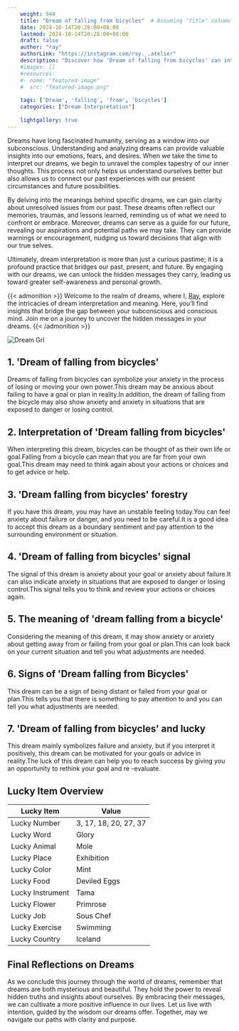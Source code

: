 ```yaml
---
    weight: 944
    title: "Dream of falling from bicycles"  # Assuming 'title' column exists
    date: 2024-10-14T20:28:00+08:00
    lastmod: 2024-10-14T20:28:00+08:00
    draft: false
    author: "ray"
    authorLink: "https://instagram.com/ray._.atelier"
    description: "Discover how 'Dream of falling from bicycles' can interpret your future and uncover its significant meanings in your life."
    #images: []
    #resources:
    #- name: "featured-image"
    #  src: "featured-image.png"
    
    tags: ['Dream', 'falling', 'from', 'bicycles']
    categories: ["Dream Interpretation"]
    
    lightgallery: true
---
```

    
Dreams have long fascinated humanity, serving as a window into our subconscious. Understanding and analyzing dreams can provide valuable insights into our emotions, fears, and desires. When we take the time to interpret our dreams, we begin to unravel the complex tapestry of our inner thoughts. This process not only helps us understand ourselves better but also allows us to connect our past experiences with our present circumstances and future possibilities.

By delving into the meanings behind specific dreams, we can gain clarity about unresolved issues from our past. These dreams often reflect our memories, traumas, and lessons learned, reminding us of what we need to confront or embrace. Moreover, dreams can serve as a guide for our future, revealing our aspirations and potential paths we may take. They can provide warnings or encouragement, nudging us toward decisions that align with our true selves.

Ultimately, dream interpretation is more than just a curious pastime; it is a profound practice that bridges our past, present, and future. By engaging with our dreams, we can unlock the hidden messages they carry, leading us toward greater self-awareness and personal growth.

{{< admonition >}}
Welcome to the realm of dreams, where I, [Ray](https://instagram.com/ray._.atelier), explore the intricacies of dream interpretation and meaning. Here, you’ll find insights that bridge the gap between your subconscious and conscious mind. Join me on a journey to uncover the hidden messages in your dreams.
{{< /admonition >}}

![Dream Grl](https://cdn.pixabay.com/photo/2017/11/02/03/35/gothic-2910057_1280.jpg "Dream Grl")

## 1. 'Dream of falling from bicycles'
Dreams of falling from bicycles can symbolize your anxiety in the process of losing or moving your own power.This dream may be anxious about failing to have a goal or plan in reality.In addition, the dream of falling from the bicycle may also show anxiety and anxiety in situations that are exposed to danger or losing control.

## 2. Interpretation of 'Dream falling from bicycles'
When interpreting this dream, bicycles can be thought of as their own life or goal.Falling from a bicycle can mean that you are far from your own goal.This dream may need to think again about your actions or choices and to get advice or help.

## 3. 'Dream falling from bicycles' forestry
If you have this dream, you may have an unstable feeling today.You can feel anxiety about failure or danger, and you need to be careful.It is a good idea to accept this dream as a boundary sentiment and pay attention to the surrounding environment or situation.

## 4. 'Dream of falling from bicycles' signal
The signal of this dream is anxiety about your goal or anxiety about failure.It can also indicate anxiety in situations that are exposed to danger or losing control.This signal tells you to think and review your actions or choices again.

## 5. The meaning of 'dream falling from a bicycle'
Considering the meaning of this dream, it may show anxiety or anxiety about getting away from or failing from your goal or plan.This can look back on your current situation and tell you what adjustments are needed.

## 6. Signs of 'Dream falling from Bicycles'
This dream can be a sign of being distant or failed from your goal or plan.This tells you that there is something to pay attention to and you can tell you what adjustments are needed.

## 7. 'Dream of falling from bicycles' and lucky
This dream mainly symbolizes failure and anxiety, but if you interpret it positively, this dream can be motivated for your goals or advice in reality.The luck of this dream can help you to reach success by giving you an opportunity to rethink your goal and re -evaluate.

## Lucky Item Overview
| Lucky Item          | Value              |
|---------------|--------------------|
| Lucky Number        | 3, 17, 18, 20, 27, 37  |
| Lucky Word          | Glory |
| Lucky Animal        | Mole |
| Lucky Place         | Exhibition     |
| Lucky Color         | Mint     |
| Lucky Food          | Deviled Eggs      |
| Lucky Instrument    | Tama |
| Lucky Flower        | Primrose    |
| Lucky Job           | Sous Chef       |
| Lucky Exercise      | Swimming  |
| Lucky Country       | Iceland    |


##  Final Reflections on Dreams

As we conclude this journey through the world of dreams, remember that dreams are both mysterious and beautiful. They hold the power to reveal hidden truths and insights about ourselves. By embracing their messages, we can cultivate a more positive influence in our lives. Let us live with intention, guided by the wisdom our dreams offer. Together, may we navigate our paths with clarity and purpose.
